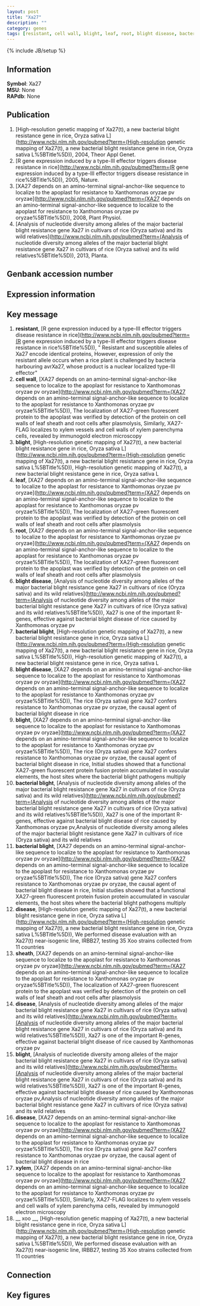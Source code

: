 ```yaml
---
layout: post
title: "Xa27"
description: ""
category: genes
tags: [resistant, cell wall, blight, leaf, root, blight disease, bacterial blight, disease, sheath, xylem,  xoo ]
---
```

{% include JB/setup %}

## Information
__Symbol__: Xa27  
__MSU__: None  
__RAPdb__: None  

## Publication
1. [High-resolution genetic mapping of Xa27(t), a new bacterial blight resistance gene in rice, Oryza sativa L](http://www.ncbi.nlm.nih.gov/pubmed?term=(High-resolution genetic mapping of Xa27(t), a new bacterial blight resistance gene in rice, Oryza sativa L%5BTitle%5D)), 2004, Theor Appl Genet.
2. [R gene expression induced by a type-III effector triggers disease resistance in rice](http://www.ncbi.nlm.nih.gov/pubmed?term=(R gene expression induced by a type-III effector triggers disease resistance in rice%5BTitle%5D)), 2005, Nature.
3. [XA27 depends on an amino-terminal signal-anchor-like sequence to localize to the apoplast for resistance to Xanthomonas oryzae pv oryzae](http://www.ncbi.nlm.nih.gov/pubmed?term=(XA27 depends on an amino-terminal signal-anchor-like sequence to localize to the apoplast for resistance to Xanthomonas oryzae pv oryzae%5BTitle%5D)), 2008, Plant Physiol.
4. [Analysis of nucleotide diversity among alleles of the major bacterial blight resistance gene Xa27 in cultivars of rice (Oryza sativa) and its wild relatives](http://www.ncbi.nlm.nih.gov/pubmed?term=(Analysis of nucleotide diversity among alleles of the major bacterial blight resistance gene Xa27 in cultivars of rice (Oryza sativa) and its wild relatives%5BTitle%5D)), 2013, Planta.

## Genbank accession number

## Expression information

## Key message
1. __resistant__, [R gene expression induced by a type-III effector triggers disease resistance in rice](http://www.ncbi.nlm.nih.gov/pubmed?term=(R gene expression induced by a type-III effector triggers disease resistance in rice%5BTitle%5D)), " Resistant and susceptible alleles of Xa27 encode identical proteins, However, expression of only the resistant allele occurs when a rice plant is challenged by bacteria harbouring avrXa27, whose product is a nuclear localized type-III effector"
2. __cell wall__, [XA27 depends on an amino-terminal signal-anchor-like sequence to localize to the apoplast for resistance to Xanthomonas oryzae pv oryzae](http://www.ncbi.nlm.nih.gov/pubmed?term=(XA27 depends on an amino-terminal signal-anchor-like sequence to localize to the apoplast for resistance to Xanthomonas oryzae pv oryzae%5BTitle%5D)),  The localization of XA27-green fluorescent protein to the apoplast was verified by detection of the protein on cell walls of leaf sheath and root cells after plasmolysis, Similarly, XA27-FLAG localizes to xylem vessels and cell walls of xylem parenchyma cells, revealed by immunogold electron microscopy
3. __blight__, [High-resolution genetic mapping of Xa27(t), a new bacterial blight resistance gene in rice, Oryza sativa L](http://www.ncbi.nlm.nih.gov/pubmed?term=(High-resolution genetic mapping of Xa27(t), a new bacterial blight resistance gene in rice, Oryza sativa L%5BTitle%5D)), High-resolution genetic mapping of Xa27(t), a new bacterial blight resistance gene in rice, Oryza sativa L
4. __leaf__, [XA27 depends on an amino-terminal signal-anchor-like sequence to localize to the apoplast for resistance to Xanthomonas oryzae pv oryzae](http://www.ncbi.nlm.nih.gov/pubmed?term=(XA27 depends on an amino-terminal signal-anchor-like sequence to localize to the apoplast for resistance to Xanthomonas oryzae pv oryzae%5BTitle%5D)),  The localization of XA27-green fluorescent protein to the apoplast was verified by detection of the protein on cell walls of leaf sheath and root cells after plasmolysis
5. __root__, [XA27 depends on an amino-terminal signal-anchor-like sequence to localize to the apoplast for resistance to Xanthomonas oryzae pv oryzae](http://www.ncbi.nlm.nih.gov/pubmed?term=(XA27 depends on an amino-terminal signal-anchor-like sequence to localize to the apoplast for resistance to Xanthomonas oryzae pv oryzae%5BTitle%5D)),  The localization of XA27-green fluorescent protein to the apoplast was verified by detection of the protein on cell walls of leaf sheath and root cells after plasmolysis
6. __blight disease__, [Analysis of nucleotide diversity among alleles of the major bacterial blight resistance gene Xa27 in cultivars of rice (Oryza sativa) and its wild relatives](http://www.ncbi.nlm.nih.gov/pubmed?term=(Analysis of nucleotide diversity among alleles of the major bacterial blight resistance gene Xa27 in cultivars of rice (Oryza sativa) and its wild relatives%5BTitle%5D)), Xa27 is one of the important R-genes, effective against bacterial blight disease of rice caused by Xanthomonas oryzae pv
7. __bacterial blight__, [High-resolution genetic mapping of Xa27(t), a new bacterial blight resistance gene in rice, Oryza sativa L](http://www.ncbi.nlm.nih.gov/pubmed?term=(High-resolution genetic mapping of Xa27(t), a new bacterial blight resistance gene in rice, Oryza sativa L%5BTitle%5D)), High-resolution genetic mapping of Xa27(t), a new bacterial blight resistance gene in rice, Oryza sativa L
8. __blight disease__, [XA27 depends on an amino-terminal signal-anchor-like sequence to localize to the apoplast for resistance to Xanthomonas oryzae pv oryzae](http://www.ncbi.nlm.nih.gov/pubmed?term=(XA27 depends on an amino-terminal signal-anchor-like sequence to localize to the apoplast for resistance to Xanthomonas oryzae pv oryzae%5BTitle%5D)), The rice (Oryza sativa) gene Xa27 confers resistance to Xanthomonas oryzae pv oryzae, the causal agent of bacterial blight disease in rice
9. __blight__, [XA27 depends on an amino-terminal signal-anchor-like sequence to localize to the apoplast for resistance to Xanthomonas oryzae pv oryzae](http://www.ncbi.nlm.nih.gov/pubmed?term=(XA27 depends on an amino-terminal signal-anchor-like sequence to localize to the apoplast for resistance to Xanthomonas oryzae pv oryzae%5BTitle%5D)), The rice (Oryza sativa) gene Xa27 confers resistance to Xanthomonas oryzae pv oryzae, the causal agent of bacterial blight disease in rice, Initial studies showed that a functional XA27-green fluorescent protein fusion protein accumulated in vascular elements, the host sites where the bacterial blight pathogens multiply
10. __bacterial blight__, [Analysis of nucleotide diversity among alleles of the major bacterial blight resistance gene Xa27 in cultivars of rice (Oryza sativa) and its wild relatives](http://www.ncbi.nlm.nih.gov/pubmed?term=(Analysis of nucleotide diversity among alleles of the major bacterial blight resistance gene Xa27 in cultivars of rice (Oryza sativa) and its wild relatives%5BTitle%5D)), Xa27 is one of the important R-genes, effective against bacterial blight disease of rice caused by Xanthomonas oryzae pv,Analysis of nucleotide diversity among alleles of the major bacterial blight resistance gene Xa27 in cultivars of rice (Oryza sativa) and its wild relatives
11. __bacterial blight__, [XA27 depends on an amino-terminal signal-anchor-like sequence to localize to the apoplast for resistance to Xanthomonas oryzae pv oryzae](http://www.ncbi.nlm.nih.gov/pubmed?term=(XA27 depends on an amino-terminal signal-anchor-like sequence to localize to the apoplast for resistance to Xanthomonas oryzae pv oryzae%5BTitle%5D)), The rice (Oryza sativa) gene Xa27 confers resistance to Xanthomonas oryzae pv oryzae, the causal agent of bacterial blight disease in rice, Initial studies showed that a functional XA27-green fluorescent protein fusion protein accumulated in vascular elements, the host sites where the bacterial blight pathogens multiply
12. __disease__, [High-resolution genetic mapping of Xa27(t), a new bacterial blight resistance gene in rice, Oryza sativa L](http://www.ncbi.nlm.nih.gov/pubmed?term=(High-resolution genetic mapping of Xa27(t), a new bacterial blight resistance gene in rice, Oryza sativa L%5BTitle%5D)),  We performed disease evaluation with an Xa27(t) near-isogenic line, IRBB27, testing 35 Xoo strains collected from 11 countries
13. __sheath__, [XA27 depends on an amino-terminal signal-anchor-like sequence to localize to the apoplast for resistance to Xanthomonas oryzae pv oryzae](http://www.ncbi.nlm.nih.gov/pubmed?term=(XA27 depends on an amino-terminal signal-anchor-like sequence to localize to the apoplast for resistance to Xanthomonas oryzae pv oryzae%5BTitle%5D)),  The localization of XA27-green fluorescent protein to the apoplast was verified by detection of the protein on cell walls of leaf sheath and root cells after plasmolysis
14. __disease__, [Analysis of nucleotide diversity among alleles of the major bacterial blight resistance gene Xa27 in cultivars of rice (Oryza sativa) and its wild relatives](http://www.ncbi.nlm.nih.gov/pubmed?term=(Analysis of nucleotide diversity among alleles of the major bacterial blight resistance gene Xa27 in cultivars of rice (Oryza sativa) and its wild relatives%5BTitle%5D)), Xa27 is one of the important R-genes, effective against bacterial blight disease of rice caused by Xanthomonas oryzae pv
15. __blight__, [Analysis of nucleotide diversity among alleles of the major bacterial blight resistance gene Xa27 in cultivars of rice (Oryza sativa) and its wild relatives](http://www.ncbi.nlm.nih.gov/pubmed?term=(Analysis of nucleotide diversity among alleles of the major bacterial blight resistance gene Xa27 in cultivars of rice (Oryza sativa) and its wild relatives%5BTitle%5D)), Xa27 is one of the important R-genes, effective against bacterial blight disease of rice caused by Xanthomonas oryzae pv,Analysis of nucleotide diversity among alleles of the major bacterial blight resistance gene Xa27 in cultivars of rice (Oryza sativa) and its wild relatives
16. __disease__, [XA27 depends on an amino-terminal signal-anchor-like sequence to localize to the apoplast for resistance to Xanthomonas oryzae pv oryzae](http://www.ncbi.nlm.nih.gov/pubmed?term=(XA27 depends on an amino-terminal signal-anchor-like sequence to localize to the apoplast for resistance to Xanthomonas oryzae pv oryzae%5BTitle%5D)), The rice (Oryza sativa) gene Xa27 confers resistance to Xanthomonas oryzae pv oryzae, the causal agent of bacterial blight disease in rice
17. __xylem__, [XA27 depends on an amino-terminal signal-anchor-like sequence to localize to the apoplast for resistance to Xanthomonas oryzae pv oryzae](http://www.ncbi.nlm.nih.gov/pubmed?term=(XA27 depends on an amino-terminal signal-anchor-like sequence to localize to the apoplast for resistance to Xanthomonas oryzae pv oryzae%5BTitle%5D)),  Similarly, XA27-FLAG localizes to xylem vessels and cell walls of xylem parenchyma cells, revealed by immunogold electron microscopy
18. __ xoo __, [High-resolution genetic mapping of Xa27(t), a new bacterial blight resistance gene in rice, Oryza sativa L](http://www.ncbi.nlm.nih.gov/pubmed?term=(High-resolution genetic mapping of Xa27(t), a new bacterial blight resistance gene in rice, Oryza sativa L%5BTitle%5D)),  We performed disease evaluation with an Xa27(t) near-isogenic line, IRBB27, testing 35 Xoo strains collected from 11 countries

## Connection

## Key figures


